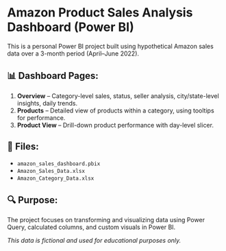 # Amazon Product Sales Analysis Dashboard (Power BI)

This is a personal Power BI project built using hypothetical Amazon sales data over a 3-month period (April–June 2022).

## 📊 Dashboard Pages:
1. **Overview** – Category-level sales, status, seller analysis, city/state-level insights, daily trends.
2. **Products** – Detailed view of products within a category, using tooltips for performance.
3. **Product View** – Drill-down product performance with day-level slicer.

## 📁 Files:
- `amazon_sales_dashboard.pbix`
- `Amazon_Sales_Data.xlsx`
- `Amazon_Category_Data.xlsx`

## 🔍 Purpose:
The project focuses on transforming and visualizing data using Power Query, calculated columns, and custom visuals in Power BI.

*This data is fictional and used for educational purposes only.*
